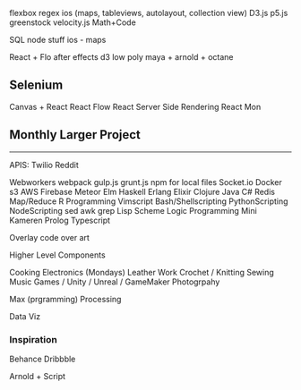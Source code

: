 flexbox
regex
ios (maps, tableviews, autolayout, collection view)
D3.js
p5.js
greenstock
velocity.js
Math+Code

SQL
node stuff
ios - maps 


React + Flo
after effects
d3 low poly
maya + arnold + octane


Selenium
----------------------------
Canvas + React
React Flow
React Server Side Rendering
React Mon


## Monthly Larger Project 
---------------------------
APIS:
Twilio
Reddit

Webworkers
webpack
gulp.js
grunt.js
npm for local files
Socket.io
Docker
s3
AWS
Firebase
Meteor
Elm
Haskell
Erlang
Elixir
Clojure
Java
C#
Redis
Map/Reduce
R Programming
Vimscript
Bash/Shellscripting
PythonScripting
NodeScripting
sed
awk
grep
Lisp
Scheme
Logic Programming
Mini Kameren
Prolog
Typescript

Overlay code over art




Higher Level Components


Cooking
Electronics (Mondays)
Leather Work
Crochet / Knitting
Sewing 
Music 
Games  / Unity / Unreal / GameMaker
Photogrpahy



Max (prgramming)
Processing


Data Viz


### Inspiration

Behance
Dribbble




Arnold + Script
